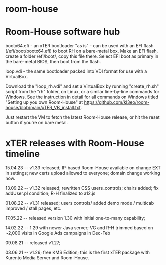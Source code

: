 # room-house

Room-House software hub
========================

bootx64.efi - an xTER bootloader "as is" - can be used with an EFI flash (/efi/boot/bootx64.efi) to boot RH on a bare-metal box. Make an EFI flash, create a folder /efi/boot/, copy this file there. Select EFI boot as primary in the bare-metal BIOS, then boot from the flash.

loop.vdi - the same bootloader packed into VDI format for use with a VirtualBox.

Download the "loop_rh.vdi" and set a VirtualBox by running "create_rh.sh" script from the "rh" folder, on Linux, or a similar line-by-line commands for Windows. See the instruction in detail for all commands on Windows titled "Setting up you own Room-House" at https://github.com/kl3eo/room-house/blob/main/xTER_VB_install.txt. 

Just restart the VM to fetch the latest Room-House release, or hit the reset button if you're on bare metal.

# xTER releases with Room-House timeline

15.04.23 -- v1.33 released; IP-based Room-House available on change EXT in settings; new certs upload allowed to everyone; domain change working now.

13.09.22 -- v1.32 released; rewritten CSS users_controls; chairs added; fix addUser.pl condition; R-H finalized to a12.js

01.08.22 -- v1.31 released; users controls/ added demo mode / multicab improved / stall pages, etc.

17.05.22 -- released version 1.30 with initial one-to-many capability;

14.02.22 -- 1.29 with newer Java server; VG and R-H trimmed based on ~2,000 visits in Google Ads campaigns in Dec-Feb

09.08.21 -- released v1.27;

03.06.21 -- v1.26; free KMS Edition; this is the first xTER package with Kurento Media Server and Room-House.
